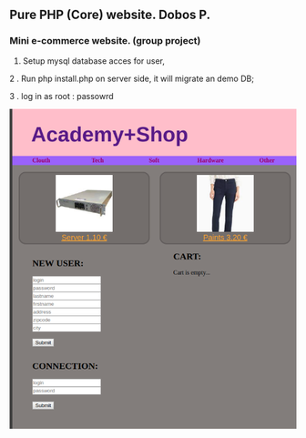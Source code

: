 <H2> Pure PHP (Core) website. Dobos P. </H2>
<H3> Mini e-commerce website. (group project)</H3>

1.  Setup mysql database acces for user,

2 . Run php install.php on server side, it will migrate an demo DB;

3 . log in as root : passowrd

<img src= "screee_shot.jpg">